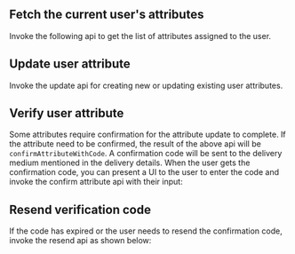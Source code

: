 ## Fetch the current user's attributes

Invoke the following api to get the list of attributes assigned to the user.

<inline-fragment platform="ios" src="~/lib/auth/fragments/ios/user_attributes/10_fetch_attributes.md"></inline-fragment>
<inline-fragment platform="android" src="~/lib/auth/fragments/android/user_attributes/10_fetch_attributes.md"></inline-fragment>

## Update user attribute

Invoke the update api for creating new or updating existing user attributes.

<inline-fragment platform="ios" src="~/lib/auth/fragments/ios/user_attributes/20_update_user_attribute.md"></inline-fragment>
<inline-fragment platform="android" src="~/lib/auth/fragments/android/user_attributes/20_update_user_attribute.md"></inline-fragment>

## Verify user attribute
Some attributes require confirmation for the attribute update to complete. If the attribute need to be confirmed, the result of the above api will be `confirmAttributeWithCode`. A confirmation code will be sent to the delivery medium mentioned in the delivery details.
When the user gets the confirmation code, you can present a UI to the user to enter the code and invoke the confirm attribute api with their input:

<inline-fragment platform="ios" src="~/lib/auth/fragments/ios/user_attributes/30_confirm_attribute.md"></inline-fragment>
<inline-fragment platform="android" src="~/lib/auth/fragments/android/user_attributes/30_confirm_attribute.md"></inline-fragment>

## Resend verification code
If the code has expired or the user needs to resend the confirmation code, invoke the resend api as shown below:

<inline-fragment platform="ios" src="~/lib/auth/fragments/ios/user_attributes/40_resend_code.md"></inline-fragment>
<inline-fragment platform="android" src="~/lib/auth/fragments/android/user_attributes/40_resend_code.md"></inline-fragment>

